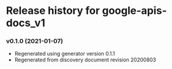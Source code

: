 # Release history for google-apis-docs_v1

### v0.1.0 (2021-01-07)

* Regenerated using generator version 0.1.1
* Regenerated from discovery document revision 20200803

